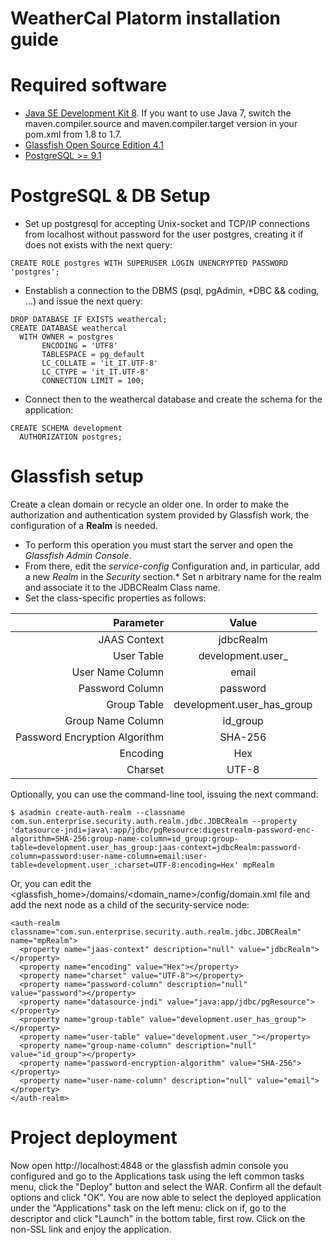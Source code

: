 WeatherCal Platorm installation guide
=======

# Required software
* [Java SE Development Kit 8](http://www.oracle.com/technetwork/java/javase/downloads/jdk8-downloads-2133151.html). If you want to use Java 7, switch the maven.compiler.source and maven.compiler.target version in your pom.xml from 1.8 to 1.7.
* [Glassfish Open Source Edition 4.1](https://glassfish.java.net/download.html)
* [PostgreSQL >= 9.1](http://www.postgresql.org/download/)


# PostgreSQL & DB Setup
* Set up postgresql for accepting Unix-socket and TCP/IP connections from localhost without password for the user postgres, creating it if does not exists with the next query:

```
CREATE ROLE postgres WITH SUPERUSER LOGIN UNENCRYPTED PASSWORD 'postgres';
```
* Enstablish a connection to the DBMS (psql, pgAdmin, *DBC && coding, ...) and issue the next query:

```
DROP DATABASE IF EXISTS weathercal;
CREATE DATABASE weathercal
  WITH OWNER = postgres
       ENCODING = 'UTF8'
       TABLESPACE = pg_default
       LC_COLLATE = 'it_IT.UTF-8'
       LC_CTYPE = 'it_IT.UTF-8'
       CONNECTION LIMIT = 100;
```
* Connect then to the weathercal database and create the schema for the application:

```
CREATE SCHEMA development
  AUTHORIZATION postgres;
```

# Glassfish setup
Create a clean domain or recycle an older one.
In order to make the authorization and authentication system provided by Glassfish work, the configuration of a **Realm** is needed.

* To perform this operation you must start the server and open the *Glassfish Admin Console*.
* From there, edit the *service-config* Configuration and, in particular, add a new *Realm* in the *Security* section.* Set n arbitrary name for the realm and associate it to the JDBCRealm Class name.
* Set the class-specific properties as follows:

| Parameter                     | Value                      |
|------------------------------:|:--------------------------:|
| JAAS Context                  | jdbcRealm                  |
| User Table                    | development.user_          |
| User Name Column              | email                      |
| Password Column               | password                   |
| Group Table                   | development.user_has_group |
| Group Name Column             | id_group                   |
| Password Encryption Algorithm | SHA-256                    |
| Encoding                      | Hex                        |
| Charset                       | UTF-8                      |

Optionally, you can use the command-line tool, issuing the next command:

```
$ asadmin create-auth-realm --classname com.sun.enterprise.security.auth.realm.jdbc.JDBCRealm --property 'datasource-jndi=java\:app/jdbc/pgResource:digestrealm-password-enc-algorithm=SHA-256:group-name-column=id_group:group-table=development.user_has_group:jaas-context=jdbcRealm:password-column=password:user-name-column=email:user-table=development.user_:charset=UTF-8:encoding=Hex' mpRealm
```

Or, you can edit the <glassfish_home>/domains/<domain_name>/config/domain.xml file and add the next node as a child of the security-service node:

```
<auth-realm classname="com.sun.enterprise.security.auth.realm.jdbc.JDBCRealm" name="mpRealm">
  <property name="jaas-context" description="null" value="jdbcRealm"></property>
  <property name="encoding" value="Hex"></property>
  <property name="charset" value="UTF-8"></property>
  <property name="password-column" description="null" value="password"></property>
  <property name="datasource-jndi" value="java:app/jdbc/pgResource"></property>
  <property name="group-table" value="development.user_has_group"></property>
  <property name="user-table" value="development.user_"></property>
  <property name="group-name-column" description="null" value="id_group"></property>
  <property name="password-encryption-algorithm" value="SHA-256"></property>
  <property name="user-name-column" description="null" value="email"></property>
</auth-realm>
```

# Project deployment
Now open http://localhost:4848 or the glassfish admin console you configured and go to the Applications task using the left common tasks menu, click the "Deploy" button and select the WAR. Confirm all the default options and click "OK".
You are now able to select the deployed application under the "Applications" task on the left menu: click on if, go to the descriptor and click "Launch" in the bottom table, first row. Click on the non-SSL link and enjoy the application.
